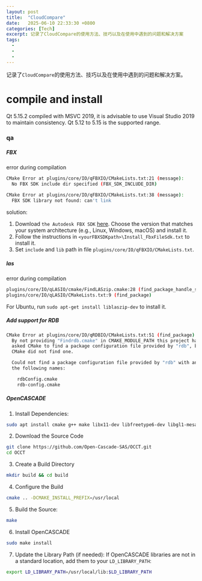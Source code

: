 ```yaml
---
layout: post
title:  "CloudCompare"
date:   2025-06-10 22:33:30 +0800
categories: [Tech]
excerpt: 记录了CloudCompare的使用方法、技巧以及在使用中遇到的问题和解决方案
tags:
  -  
  - 
  - 
---
```


记录了`CloudCompare`的使用方法、技巧以及在使用中遇到的问题和解决方案。

# compile and install

Qt 5.15.2 compiled with MSVC 2019, it is advisable to use Visual Studio 2019 to maintain consistency.​ Qt 5.12 to 5.15 is the supported range.

### qa

##### FBX

error during compilation

```bash
CMake Error at plugins/core/IO/qFBXIO/CMakeLists.txt:21 (message):
  No FBX SDK include dir specified (FBX_SDK_INCLUDE_DIR)

CMake Error at plugins/core/IO/qFBXIO/CMakeLists.txt:38 (message):
  FBX SDK library not found: can't link
```

solution:</br>

1. Download `the Autodesk FBX SDK` [here](https://aps.autodesk.com/developer/overview/fbx-sdk). Choose the version that matches your system architecture (e.g., Linux, Windows, macOS) and install it.
2. Follow the instructions in `<yourFBXSDKpath>\Install_FbxFileSdk.txt` to install it.
3. Set `include` and `lib` path in file `plugins/core/IO/qFBXIO/CMakeLists.txt`.

##### las

error during compilation

```bash
plugins/core/IO/qLASIO/cmake/FindLASzip.cmake:28 (find_package_handle_standard_args)
plugins/core/IO/qLASIO/CMakeLists.txt:9 (find_package)
```

For Ubuntu, run `sudo apt-get install liblaszip-dev` to install it.

##### Add support for RDB

```bash
CMake Error at plugins/core/IO/qRDBIO/CMakeLists.txt:51 (find_package):
  By not providing "Findrdb.cmake" in CMAKE_MODULE_PATH this project has
  asked CMake to find a package configuration file provided by "rdb", but
  CMake did not find one.

  Could not find a package configuration file provided by "rdb" with any of
  the following names:

    rdbConfig.cmake
    rdb-config.cmake
```

##### OpenCASCADE

1. Install Dependencies:

```bash
sudo apt install cmake g++ make libx11-dev libfreetype6-dev libgl1-mesa-dev libglu1-mesa-dev
```

2. Download the Source Code

```bash
git clone https://github.com/Open-Cascade-SAS/OCCT.git
cd OCCT
```

3. Create a Build Directory

```bash
mkdir build && cd build
```

4. Configure the Build

```bash
cmake .. -DCMAKE_INSTALL_PREFIX=/usr/local
```

5. Build the Source:

```bash
make
```

6. Install OpenCASCADE

```bash
sudo make install
```

7. Update the Library Path (if needed): If OpenCASCADE libraries are not in a standard location, add them to your `LD_LIBRARY_PATH`:

```bash
export LD_LIBRARY_PATH=/usr/local/lib:$LD_LIBRARY_PATH
```
